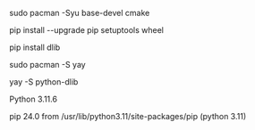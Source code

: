 sudo pacman -Syu base-devel cmake

pip install --upgrade pip setuptools wheel

pip install dlib

sudo pacman -S yay

yay -S python-dlib

Python 3.11.6

pip 24.0 from /usr/lib/python3.11/site-packages/pip (python 3.11)
